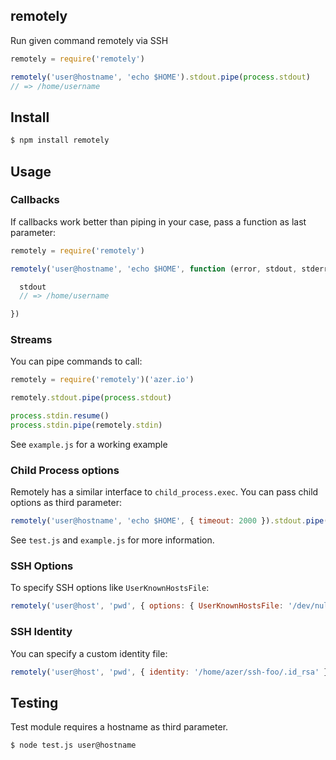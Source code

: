 ## remotely

Run given command remotely via SSH

```js
remotely = require('remotely')

remotely('user@hostname', 'echo $HOME').stdout.pipe(process.stdout)
// => /home/username
```

## Install

```bash
$ npm install remotely
```

## Usage

### Callbacks

If callbacks work better than piping in your case, pass a function as last parameter:

```js
remotely = require('remotely')

remotely('user@hostname', 'echo $HOME', function (error, stdout, stderr) {

  stdout
  // => /home/username

})
```

### Streams

You can pipe commands to call:

```js
remotely = require('remotely')('azer.io')

remotely.stdout.pipe(process.stdout)

process.stdin.resume()
process.stdin.pipe(remotely.stdin)
```

See `example.js` for a working example

### Child Process options

Remotely has a similar interface to `child_process.exec`. You can pass child options as third parameter:

```js
remotely('user@hostname', 'echo $HOME', { timeout: 2000 }).stdout.pipe(process.stdout)
```

See `test.js` and `example.js` for more information.

### SSH Options

To specify SSH options like `UserKnownHostsFile`:

```js
remotely('user@host', 'pwd', { options: { UserKnownHostsFile: '/dev/null' } }).pipe(process.stdout)
```

### SSH Identity

You can specify a custom identity file:

```js
remotely('user@host', 'pwd', { identity: '/home/azer/ssh-foo/.id_rsa' }).pipe(process.stdout)
```

## Testing

Test module requires a hostname as third parameter.

```bash
$ node test.js user@hostname
```
